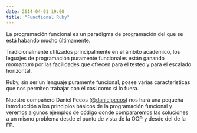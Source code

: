 ```yaml
---
date: 2014-04-01 19:00
title: "Functional Ruby"
---
```


La programación funcional es un paradigma de programación del que se está habando mucho últimamente. 

Tradicionalmente utilizados principalmente en el ámbito academico, los leguajes de programación puramente funcionales están ganando _momentum_ por las facilidades que ofrecen para el testeo y para el escalado horizontal.

Ruby, sin ser un lenguaje puramente funcional, posee varias características que nos permiten trabajar con él casi como si lo fuera.

Nuestro compañero Daniel Pecos ([@danielpecos](https://twitter.com/danielpecos)) nos hará una pequeña introducción a los principios básicos de la programación funcional y veremos algunos ejemplos de código donde compararemos las soluciones a un mismo problema desde el punto de vista de la OOP y desde del de la FP.

